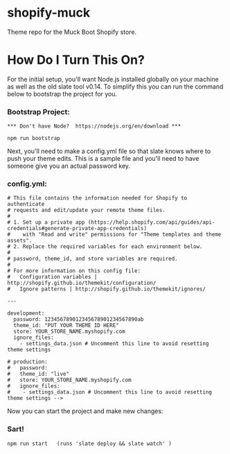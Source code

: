 # shopify-muck
Theme repo for the Muck Boot Shopify store. 


# How Do I Turn This On?

For the initial setup, you'll want Node.js installed globally on your machine as well as the old slate tool v0.14. To simplify this you can run the command below to bootstrap the project for you. 

### Bootstrap Project: 
```
*** Don't have Node?  https://nodejs.org/en/download ***

npm run bootstrap
```


Next, you'll need to make a config.yml file so that slate knows where to push your theme edits. This is a sample file and you'll need to have someone give you an actual password key. 

### config.yml: 
```
# This file contains the information needed for Shopify to authenticate
# requests and edit/update your remote theme files.
#
# 1. Set up a private app (https://help.shopify.com/api/guides/api-credentials#generate-private-app-credentials)
#    with "Read and write" permissions for "Theme templates and theme assets".
# 2. Replace the required variables for each environment below.
#
# password, theme_id, and store variables are required.
#
# For more information on this config file:
#   Configuration variables | http://shopify.github.io/themekit/configuration/
#   Ignore patterns | http://shopify.github.io/themekit/ignores/

---

development:
  password: 123456789012345678901234567890ab
  theme_id: "PUT YOUR THEME ID HERE"
  store: YOUR_STORE_NAME.myshopify.com
  ignore_files:
    - settings_data.json # Uncomment this line to avoid resetting theme settings

# production:
#   password:
#   theme_id: "live"
#   store: YOUR_STORE_NAME.myshopify.com
#   ignore_files:
#    - settings_data.json # Uncomment this line to avoid resetting theme settings -->
```


Now you can start the project and make new changes:

### Sart!
```
npm run start   (runs 'slate deploy && slate watch' )
```
